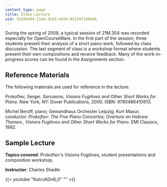 ```yaml
---
content_type: page
title: Video Lecture
uid: 1b249a84-11ab-dcb3-e654-8113471466eb
---
```


During the spring of 2009, a typical session of 21M.304 was recorded especially for OpenCourseWare. In the first part of the session, three students present their analysis of a short piano work, followed by class discussion. The last segment of class is a workshop format where students present their own compositions and receive feedback. Many of the work-in-progress scores can be found in the Assignments section.

Reference Materials
-------------------

The following materials are used for reference in the lecture:

Prokofiev, Sergei. _Sarcasms_, _Visions Fugitives and Other Short Works for Piano_. New York, NY: Dover Publications, 2000. ISBN: 9780486410913.

Michel Beroff, piano; Gewandhaus Orchester Leipzig; Kurt Masur, conductor. _Prokofiev: The Five Piano Concertos; Overture on Hebrew Themes._, _Visions Fugitives and Other Short Works for Piano_. EMI Classics, 1992.

Sample Lecture
--------------

**Topics covered**: Prokofiev's Visions Fugitives, student presentations and composition workshop.

**Instructor**: Charles Shadle

{{< youtube "6utcvADn6_0" "" >}}